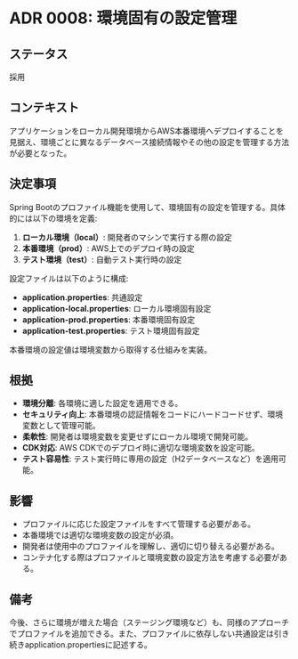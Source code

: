 # ADR 0008: 環境固有の設定管理

## ステータス
採用

## コンテキスト
アプリケーションをローカル開発環境からAWS本番環境へデプロイすることを見据え、環境ごとに異なるデータベース接続情報やその他の設定を管理する方法が必要となった。

## 決定事項
Spring Bootのプロファイル機能を使用して、環境固有の設定を管理する。具体的には以下の環境を定義:

1. **ローカル環境（local）**: 開発者のマシンで実行する際の設定
2. **本番環境（prod）**: AWS上でのデプロイ時の設定
3. **テスト環境（test）**: 自動テスト実行時の設定

設定ファイルは以下のように構成:

- **application.properties**: 共通設定
- **application-local.properties**: ローカル環境固有設定
- **application-prod.properties**: 本番環境固有設定
- **application-test.properties**: テスト環境固有設定

本番環境の設定値は環境変数から取得する仕組みを実装。

## 根拠
- **環境分離**: 各環境に適した設定を適用できる。
- **セキュリティ向上**: 本番環境の認証情報をコードにハードコードせず、環境変数として管理可能。
- **柔軟性**: 開発者は環境変数を変更せずにローカル環境で開発可能。
- **CDK対応**: AWS CDKでのデプロイ時に適切な環境変数を設定可能。
- **テスト容易性**: テスト実行時に専用の設定（H2データベースなど）を適用可能。

## 影響
- プロファイルに応じた設定ファイルをすべて管理する必要がある。
- 本番環境では適切な環境変数の設定が必須。
- 開発者は使用中のプロファイルを理解し、適切に切り替える必要がある。
- コンテナ化する際はプロファイルと環境変数の設定方法を考慮する必要がある。

## 備考
今後、さらに環境が増えた場合（ステージング環境など）も、同様のアプローチでプロファイルを追加できる。また、プロファイルに依存しない共通設定は引き続きapplication.propertiesに記述する。